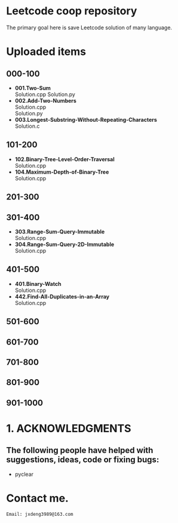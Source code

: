 # Leetcode coop repository
The primary goal here is save Leetcode solution of many language.

# Uploaded items

## 000-100
+ **001.Two-Sum**</br>
	Solution.cpp
	Solution.py
+ **002.Add-Two-Numbers**</br>
	Solution.cpp   
	Solution.py   
+  **003.Longest-Substring-Without-Repeating-Characters**</br>
	Solution.c  
## 101-200
+ **102.Binary-Tree-Level-Order-Traversal**</br>
	Solution.cpp   
+ **104.Maximum-Depth-of-Binary-Tree**</br>
	Solution.cpp 

## 201-300
## 301-400
+ **303.Range-Sum-Query-Immutable**</br>
	Solution.cpp
+ **304.Range-Sum-Query-2D-Immutable**</br>
	Solution.cpp
## 401-500
+ **401.Binary-Watch**</br>
	Solution.cpp
+ **442.Find-All-Duplicates-in-an-Array**</br>
	Solution.cpp
## 501-600
## 601-700
## 701-800
## 801-900
## 901-1000

# 1. ACKNOWLEDGMENTS
The following people have helped with suggestions, ideas, code or fixing bugs:
----

+ pyclear

# Contact me.
	Email: jxdeng3989@163.com

